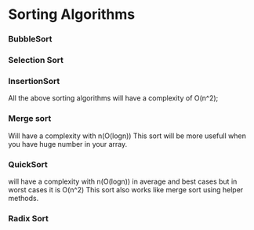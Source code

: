 # Sorting Algorithms

### BubbleSort

### Selection Sort

### InsertionSort

All the above sorting algorithms will have a complexity of O(n^2);

### Merge sort

Will have a complexity with n(O(logn))
This sort will be more usefull when you have huge number in your array.

### QuickSort

will have a complexity with n(O(logn)) in average and best cases but in worst cases it is O(n^2)
This sort also works like merge sort using helper methods.

### Radix Sort
